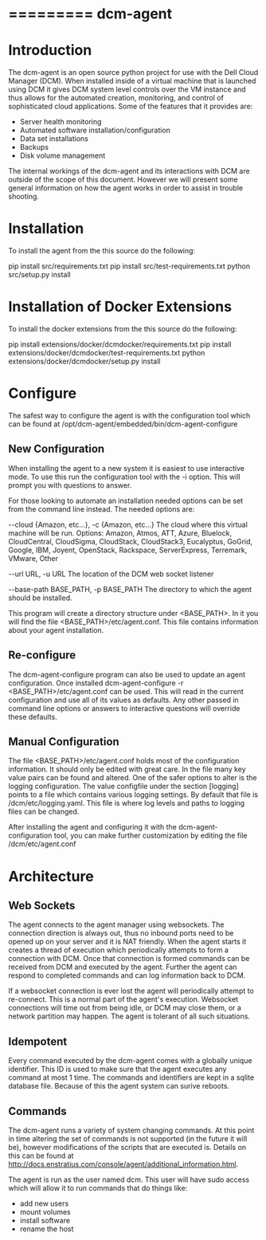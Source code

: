 =========
dcm-agent
=========

Introduction
============

The dcm-agent is an open source python project for use with the Dell Cloud
Manager (DCM).  When installed inside of a virtual machine that is launched
using DCM it gives DCM system level controls over the VM instance and thus
allows for the automated creation, monitoring, and control of sophisticated
cloud applications.  Some of the features that it provides are:

- Server health monitoring
- Automated software installation/configuration
- Data set installations
- Backups
- Disk volume management

The internal workings of the dcm-agent and its interactions with DCM are
outside of the scope of this document.  However we will present some general
information on how the agent works in order to assist in trouble shooting.

Installation
============

To install the agent from the this source do the following:

pip install src/requirements.txt
pip install src/test-requirements.txt
python src/setup.py install

Installation of Docker Extensions
============

To install the docker extensions from the this source do the following:

pip install extensions/docker/dcmdocker/requirements.txt
pip install extensions/docker/dcmdocker/test-requirements.txt
python extensions/docker/dcmdocker/setup.py install

Configure
=========

The safest way to configure the agent is with the configuration tool which can
be found at /opt/dcm-agent/embedded/bin/dcm-agent-configure

New Configuration
-----------------

When installing the agent to a new system it is easiest to use interactive
mode.  To use this run the configuration tool with the -i option.  This will
prompt you with questions to answer.

For those looking to automate an installation needed options can be set from
the command line instead.  The needed options are:

  --cloud {Amazon, etc...}, -c {Amazon, etc...}
                        The cloud where this virtual machine will be run.
                        Options: Amazon, Atmos, ATT, Azure, Bluelock,
                        CloudCentral, CloudSigma, CloudStack, CloudStack3,
                        Eucalyptus, GoGrid, Google, IBM, Joyent, OpenStack,
                        Rackspace, ServerExpress, Terremark, VMware, Other

  --url URL, -u URL     The location of the DCM web socket listener

  --base-path BASE_PATH, -p BASE_PATH The directory to which the agent should
                                      be installed.

This program will create a directory structure under <BASE_PATH>.  In it you
will find the file <BASE_PATH>/etc/agent.conf.  This file contains information
about your agent installation.

Re-configure
------------

The dcm-agent-configure program can also be used to update an agent
configuration.  Once installed
dcm-agent-configure -r <BASE_PATH>/etc/agent.conf
can be used.  This will read in the current configuration and use all of its
values as defaults.  Any other passed in command line options or answers to
interactive questions will override these defaults.

Manual Configuration
--------------------

The file <BASE_PATH>/etc/agent.conf holds most of the configuration
information.  It should only be edited with great care.  In the file many key
value pairs can be found and altered.  One of the safer options to alter is the
logging configuration.  The value configfile under the section [logging] points
to a file which contains various logging settings.  By default that file is
/dcm/etc/logging.yaml. This file is where log levels and paths to logging files
can be changed.

After installing the agent and configuring it with the dcm-agent-configuration
tool, you can make further customization by editing the file
/dcm/etc/agent.conf

Architecture
============

Web Sockets
-----------

The agent connects to the agent manager using websockets.  The connection
direction is always out, thus no inbound ports need to be opened up on your
server and it is NAT friendly.  When the agent starts it creates a thread of
execution which periodically attempts to form a connection with DCM.  Once that
connection is formed commands can be received from DCM and executed by the
agent.  Further the agent can respond to completed commands and can log
information back to DCM.

If a websocket connection is ever lost the agent will periodically attempt to
re-connect.  This is a normal part of the agent's execution.  Websocket
connections will time out from being idle, or DCM may close them, or a network
partition may happen.  The agent is tolerant of all such situations.

Idempotent
----------

Every command executed by the dcm-agent comes with a globally unique
identifier.  This ID is used to make sure that the agent executes any command
at most 1 time.  The commands and identifiers are kept in a sqlite database
file.  Because of this the agent system can surive reboots.

Commands
--------

The dcm-agent runs a variety of system changing commands.  At this point in
time altering the set of commands is not supported (in the future it will be),
however modifications of the scripts that are executed is.  Details on this can
be found at
http://docs.enstratius.com/console/agent/additional_information.html.

The agent is run as the user named dcm.  This user will have sudo access which
will allow it to run commands that do things like:

- add new users
- mount volumes
- install software
- rename the host